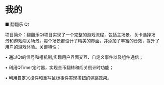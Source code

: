 # 我的
■	翻翻乐   Qt 

项目简介：翻翻乐Qt项目实现了一个完整的游戏流程，包括主场景、关卡选择场景和游戏闯关场景。每个场景都设计了精美的界面，并添加了丰富的音效，提升了用户的游戏体验。关键特性：

•	通过Qt的信号和槽机制,实现用户界面交互、自定义事件以及组件通信；

•	利用QTimer定时器，实现金币翻转和闯关倒计时功能；

•	利用自定义控件和重写鼠标事件实现按钮的弹跳效果。

